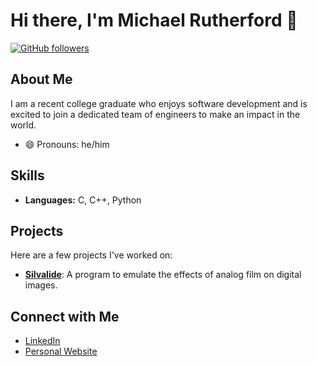 # Hi there, I'm Michael Rutherford 👋

[![GitHub followers](https://img.shields.io/github/followers/michaelrutherford?label=Follow&style=social)](https://github.com/michaelrutherford)

## About Me

I am a recent college graduate who enjoys software development and is excited to join a dedicated team of engineers to make an impact in the world.

- 😄 Pronouns: he/him

## Skills

- **Languages:** C, C++, Python

## Projects

Here are a few projects I've worked on:

- [**Silvalide**](https://github.com/michaelrutherford/silvalide): A program to emulate the effects of analog film on digital images.

## Connect with Me

- [LinkedIn](https://www.linkedin.com/in/michaelloganrutherford)
- [Personal Website](https://michaelrutherford.github.io/)
